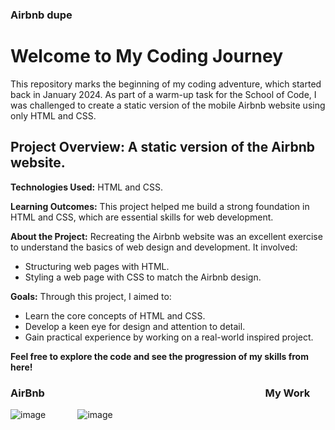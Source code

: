 ### Airbnb dupe

# Welcome to My Coding Journey

This repository marks the beginning of my coding adventure, which started back in January 2024. As part of a warm-up task for the School of Code, I was challenged to create a static version of the mobile Airbnb website using only HTML and CSS.


## Project Overview: A static version of the Airbnb website.

**Technologies Used:** HTML and CSS.

**Learning Outcomes:** This project helped me build a strong foundation in HTML and CSS, which are essential skills for web development.

**About the Project:** Recreating the Airbnb website was an excellent exercise to understand the basics of web design and development. It involved:

- Structuring web pages with HTML.
- Styling a web page with CSS to match the Airbnb design.

**Goals:**
Through this project, I aimed to:

- Learn the core concepts of HTML and CSS.
- Develop a keen eye for design and attention to detail.
- Gain practical experience by working on a real-world inspired project.


**Feel free to explore the code and see the progression of my skills from here!**

### AirBnb &nbsp;&nbsp;&nbsp;&nbsp;&nbsp;&nbsp;&nbsp;&nbsp;&nbsp;&nbsp;&nbsp;&nbsp;&nbsp;&nbsp;&nbsp;&nbsp;&nbsp;&nbsp;&nbsp;&nbsp;&nbsp;&nbsp;&nbsp;&nbsp;&nbsp;&nbsp;&nbsp;&nbsp;&nbsp;&nbsp;&nbsp;&nbsp;&nbsp;&nbsp;&nbsp;&nbsp;&nbsp;&nbsp;&nbsp;&nbsp;&nbsp;&nbsp;&nbsp;&nbsp;&nbsp;&nbsp;&nbsp;&nbsp;&nbsp;&nbsp;&nbsp;&nbsp;&nbsp;&nbsp;&nbsp;&nbsp;&nbsp;&nbsp;&nbsp;&nbsp;&nbsp;&nbsp;&nbsp;&nbsp;&nbsp;&nbsp;&nbsp;&nbsp;&nbsp;&nbsp;&nbsp;&nbsp;&nbsp;&nbsp;&nbsp;&nbsp;&nbsp;&nbsp;&nbsp;&nbsp;&nbsp;&nbsp;&nbsp;&nbsp;&nbsp;&nbsp;&nbsp;&nbsp;&nbsp; My Work
![image](https://github.com/KelseyBaker262/Airbnb-dupe-task/assets/149110361/5bd5a2ec-a581-4049-905d-de8518aa2207) &nbsp;&nbsp;&nbsp;&nbsp;&nbsp;&nbsp;&nbsp;&nbsp;&nbsp;&nbsp;&nbsp;&nbsp;![image](https://github.com/KelseyBaker262/Airbnb-dupe-task/assets/149110361/42710f73-94f9-4b30-9aae-0de529e93f03)

